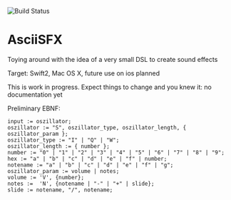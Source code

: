 ![Build Status](https://api.travis-ci.org/zliw/AsciiSFX.svg)

# AsciiSFX
Toying around with the idea of a very small DSL to create sound effects

Target: Swift2, Mac OS X, future use on ios planned

This is work in progress. Expect things to change and you knew it: no documentation yet

Preliminary EBNF:

```
input := oszillator;
oszillator := "S", oszillator_type, oszillator_length, { oszillator_param };
oszillator_type := "I" | "Q" | "W";
oszillator_length := { number };
number := "0" | "1" | "2" | "3" | "4" | "5" | "6" | "7" | "8" | "9";
hex := "a" | "b" | "c" | "d" | "e" | "f" | number;
notename := "a" | "b" | "c" | "d" | "e" | "f" | "g";
oszillator_param := volume | notes;
volume := 'V', {number};
notes :=  'N', {notename | "-" | "+" | slide};
slide := notename, "/", notename;
```
